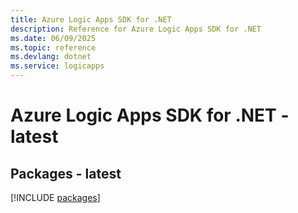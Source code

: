 ```yaml
---
title: Azure Logic Apps SDK for .NET
description: Reference for Azure Logic Apps SDK for .NET
ms.date: 06/09/2025
ms.topic: reference
ms.devlang: dotnet
ms.service: logicapps
---
```

# Azure Logic Apps SDK for .NET - latest
## Packages - latest
[!INCLUDE [packages](logic-apps-index.md)]